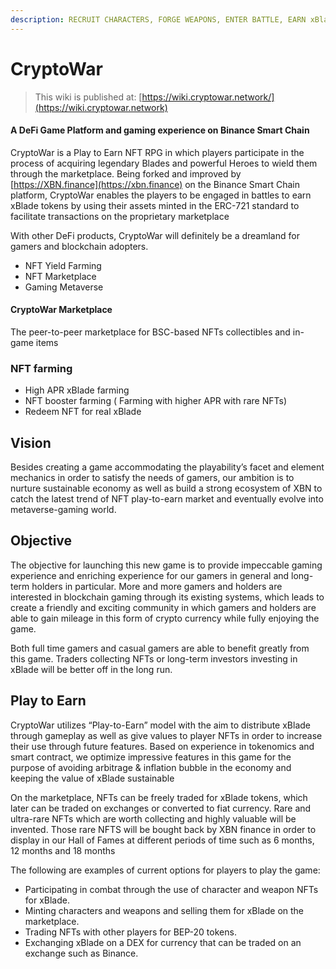 ```yaml
---
description: RECRUIT CHARACTERS, FORGE WEAPONS, ENTER BATTLE, EARN xBlade
---
```


# CryptoWar

> This wiki is published at: [https://wiki.cryptowar.network/](https://wiki.cryptowar.network)

#### A DeFi Game Platform and gaming experience on Binance Smart Chain

CryptoWar is a Play to Earn NFT RPG in which players participate in the process of acquiring legendary Blades and powerful Heroes to wield them through the marketplace. Being forked and improved by [https://XBN.finance](https://xbn.finance) on the Binance Smart Chain platform, CryptoWar enables the players to be engaged in battles to earn xBlade tokens by using their assets minted in the ERC-721 standard to facilitate transactions on the proprietary marketplace

With other DeFi products, CryptoWar will definitely be a dreamland for gamers and blockchain adopters.

* NFT Yield Farming
* NFT Marketplace
* Gaming Metaverse

#### CryptoWar Marketplace

The peer-to-peer marketplace for BSC-based NFTs collectibles and in-game items

### NFT farming

* High APR xBlade farming
* NFT booster farming ( Farming with higher APR with rare NFTs)
* Redeem NFT for real xBlade

## Vision

Besides creating a game accommodating the playability’s facet and element mechanics in order to satisfy the needs of gamers, our ambition is to nurture sustainable economy as well as build a strong ecosystem of XBN to catch the latest trend of NFT play-to-earn market and eventually evolve into metaverse-gaming world.

## Objective

The objective for launching this new game is to provide impeccable gaming experience and enriching experience for our gamers in general and long-term holders in particular. More and more gamers and holders are interested in blockchain gaming through its existing systems, which leads to create a friendly and exciting community in which gamers and holders are able to gain mileage in this form of crypto currency while fully enjoying the game.

Both full time gamers and casual gamers are able to benefit greatly from this game. Traders collecting NFTs or long-term investors investing in xBlade will be better off in the long run.

## Play to Earn

CryptoWar utilizes “Play-to-Earn” model with the aim to distribute xBlade through gameplay as well as give values to player NFTs in order to increase their use through future features. Based on experience in tokenomics and smart contract, we optimize impressive features in this game for the purpose of avoiding arbitrage & inflation bubble in the economy and keeping the value of xBlade sustainable

On the marketplace, NFTs can be freely traded for xBlade tokens, which later can be traded on exchanges or converted to fiat currency. Rare and ultra-rare NFTs which are worth collecting and highly valuable will be invented. Those rare NFTS will be bought back by XBN finance in order to display in our Hall of Fames at different periods of time such as 6 months, 12 months and 18 months

The following are examples of current options for players to play the game:

* Participating in combat through the use of character and weapon NFTs for xBlade.
* Minting characters and weapons and selling them for xBlade on the marketplace.
* Trading NFTs with other players for BEP-20 tokens.
* Exchanging xBlade on a DEX for currency that can be traded on an exchange such as Binance.
